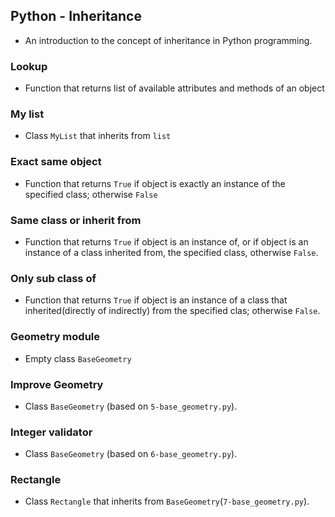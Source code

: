 ## Python - Inheritance
* An introduction to the concept of inheritance in Python programming.
### Lookup
* Function that returns list of available attributes and methods of an object
### My list
* Class `MyList` that inherits from `list`
### Exact same object
* Function that returns `True` if object is exactly an instance of the specified class; otherwise `False`
### Same class or inherit from
* Function that returns `True` if object is an instance of, or if object is an instance of a class inherited from, the specified class, otherwise `False`.
### Only sub class of
* Function that returns `True` if object is an instance of a class that inherited(directly of indirectly) from the specified clas; otherwise `False`.
### Geometry module
* Empty class `BaseGeometry`
### Improve Geometry
* Class `BaseGeometry` (based on `5-base_geometry.py`).
### Integer validator
* Class `BaseGeometry` (based on `6-base_geometry.py`).
### Rectangle
* Class `Rectangle` that inherits from `BaseGeometry`(`7-base_geometry.py`).

